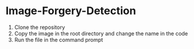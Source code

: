 # Image-Forgery-Detection
1. Clone the repository
2. Copy the image in the root directory and change the name in the code
3. Run the file in the command prompt
